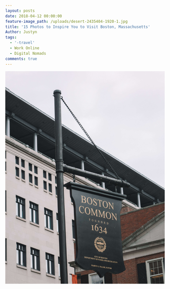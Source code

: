 ```yaml
---
layout: posts
date: 2018-04-12 00:00:00
feature-image_path: /uploads/desert-2435404-1920-1.jpg
title: '15 Photos to Inspire You to Visit Boston, Massachusetts'
Author: Justyn
tags:
  - '-travel'
  - Work Online
  - Digital Nomads
comments: true
---
```


![](/uploads/dsc07580-1-2.jpg)

&nbsp;